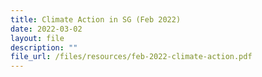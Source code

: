 ```yaml
---
title: Climate Action in SG (Feb 2022)
date: 2022-03-02
layout: file
description: ""
file_url: /files/resources/feb-2022-climate-action.pdf
---
```

